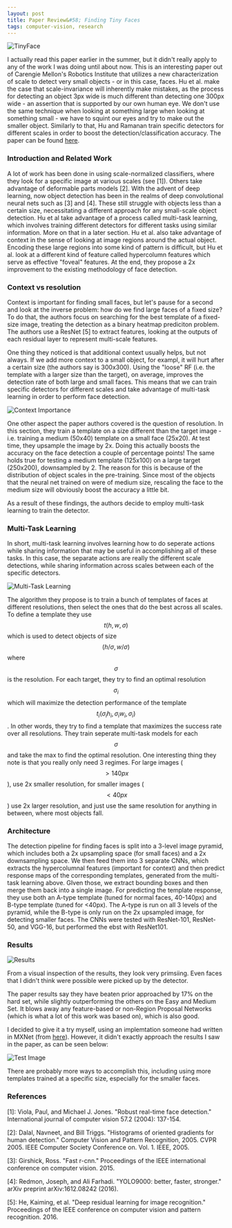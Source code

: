 ```yaml
---
layout: post
title: Paper Review&#58; Finding Tiny Faces
tags: computer-vision, research
---
```


![TinyFace](http://www.cmu.edu/news/stories/archives/2017/march/images/tinyfaces-centipede_853x480-min.jpg)

I actually read this paper earlier in the summer, but it didn't really apply to any of the work I was doing until about now. This is an interesting paper out of Carengie Mellon's Robotics Institute that utilizes a new characterization of scale to detect very small objects - or in this case, faces. Hu et al. make the case that scale-invariance will inherently make mistakes, as the process for detecting an object 3px wide is much different than detecting one 300px wide - an assertion that is supported by our own human eye. We don't use the same technique when looking at something large when looking at something small - we have to squint our eyes and try to make out the smaller object. Similarly to that, Hu and Ramanan train specific detectors for different scales in order to boost the detection/classification accuracy. The paper can be found [here](https://arxiv.org/pdf/1612.04402v1.pdf).

### Introduction and Related Work

A lot of work has been done in using scale-normalized classifiers, where they look for a specific image at various scales (see [1]). Others take advantage of deformable parts models [2]. With the advent of deep learning, now object detection has been in the realms of deep convolutional neural nets such as [3] and [4]. These still struggle with objects less than a certain size, necessitating a different approach for any small-scale object detection. Hu et al take advantage of a process called multi-task learning, which involves training different detectors for different tasks using similar information. More on that in a later section. Hu et al. also take advantage of context in the sense of looking at image regions around the actual object. Encoding these large regions into some kind of pattern is difficult, but Hu et al. look at a different kind of feature called hypercolumn features which serve as effective "foveal" features. At the end, they propose a 2x improvement to the existing methodology of face detection.

### Context vs resolution

Context is important for finding small faces, but let's pause for a second and look at the inverse problem: how do we find large faces of a fixed size? To do that, the authors focus on searching for the best template of a fixed-size image, treating the detection as a binary heatmap prediciton problem. The authors use a ResNet [5] to extract features, looking at the outputs of each residual layer to represent multi-scale features.

One thing they noticed is that additional context usually helps, but not always. If we add more context to a small object, for exampl, it will hurt after a certain size (the authors say is 300x300). Using the "loose" RF (i.e. the template with a larger size than the target), on average, improves the detection rate of both large and small faces. This means that we can train specific detectors for different scales and take advantage of multi-task learning in order to perform face detection.

![Context Importance](https://www.cs.cmu.edu/~peiyunh/tiny/context_case.png)

One other aspect the paper authors covered is the question of resolution. In this section, they train a template on a size different than the target image - i.e. training a medium (50x40) template on a small face (25x20). At test time, they upsample the image by 2x. Doing this actually boosts the accuracy on the face detection a couple of percentage points! The same holds true for testing a medium template (125x100) on a large target (250x200), downsampled by 2. The reason for this is because of the distribution of object scales in the pre-training. Since most of the objects that the neural net trained on were of medium size, rescaling the face to the medium size will obviously boost the accuracy a little bit.

As a result of these findings, the authors decide to employ multi-task learning to train the detector.

### Multi-Task Learning

In short, multi-task learning involves learning how to do seperate actions while sharing information that may be useful in accomplishing all of these tasks. In this case, the separate actions are really the different scale detections, while sharing information across scales between each of the specific detectors.

![Multi-Task Learning](https://lh5.googleusercontent.com/proxy/sO73QPC5gaMifWstSAwT2dhe9FCek7kXGuVq7H42ETL_QXL1xS3PSGR3Y7bRCbCDt3Gj-WPrEXzla0T4FDOR2g=w5000-h5000)

The algorithm they propose is to train a bunch of templates of faces at different resolutions, then select the ones that do the best across all scales. To define a template they use $$t(h,w,\sigma)$$ which is used to detect objects of size $$(h / \sigma, w / \sigma)$$ where $$\sigma$$ is the resolution. For each target, they try to find an optimal resolution $$\sigma_i$$ which will maximize the detection performance of the template $$t_i(\sigma_ih_i, \sigma_iw_i,\sigma_i)$$. In other words, they try to find a template that maximizes the success rate over all resolutions. They train seperate multi-task models for each $$\sigma$$ and take the max to find the optimal resolution. One interesting thing they note is that you really only need 3 regimes. For large images ($$ > 140px$$), use 2x smaller resolution, for smaller images ($$ < 40px$$) use 2x larger resolution, and just use the same resolution for anything in between, where most objects fall.

### Architecture

The detection pipeline for finding faces is split into a 3-level image pyramid, which includes both a 2x upsampling space (for small faces) and a 2x downsampling space. We then feed them into 3 separate CNNs, which extracts the hypercolumnal features (important for context) and then predict response maps of the corresponding templates, generated from the multi-task learning above. GIven those, we extract bounding boxes and then merge them back into a single image. For predicting the template response, they use both an A-type template (tuned for normal faces, 40-140px) and B-type template (tuned for <40px). The A-type is run on all 3 levels of the pyramid, while the B-type is only run on the 2x upsampled image, for detecting smaller faces. The CNNs were tested with ResNet-101, ResNet-50, and VGG-16, but performed the ebst with ResNet101.

### Results

![Results](https://www.cs.cmu.edu/~peiyunh/tiny/scale_examples.png)

From a visual inspection of the results, they look very primsiing. Even faces that I didn't think were possible were picked up by the detector.

The paper results say they have beaten prior approached by 17% on the hard set, while slightly outperforming the others on the Easy and Medium Set. It blows away any feature-based or non-Region Proposal Networks (which is what a lot of this work was based on), which is also good.

I decided to give it a try myself, using an implemtation someone had written in MXNet (from [here](https://github.com/zzw1123/mxnet-finding-tiny-face)). However, it didn't exactly approach the results I saw in the paper, as can be seen below:

![Test Image](https://i.imgur.com/fkcP9KE.jpg)

There are probably more ways to accomplish this, including using more templates trained at a specific size, especially for the smaller faces.

### References

[1]&#58; Viola, Paul, and Michael J. Jones. "Robust real-time face detection." International journal of computer vision 57.2 (2004): 137-154.

[2]&#58; Dalal, Navneet, and Bill Triggs. "Histograms of oriented gradients for human detection." Computer Vision and Pattern Recognition, 2005. CVPR 2005. IEEE Computer Society Conference on. Vol. 1. IEEE, 2005.

[3]&#58; Girshick, Ross. "Fast r-cnn." Proceedings of the IEEE international conference on computer vision. 2015.

[4]&#58; Redmon, Joseph, and Ali Farhadi. "YOLO9000: better, faster, stronger." arXiv preprint arXiv:1612.08242 (2016).

[5]&#58; He, Kaiming, et al. "Deep residual learning for image recognition." Proceedings of the IEEE conference on computer vision and pattern recognition. 2016.
